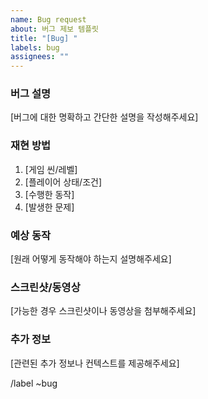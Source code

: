 ```yaml
---
name: Bug request
about: 버그 제보 템플릿
title: "[Bug] "
labels: bug
assignees: ""
---
```


### 버그 설명
[버그에 대한 명확하고 간단한 설명을 작성해주세요]

### 재현 방법
1. [게임 씬/레벨]
2. [플레이어 상태/조건]
3. [수행한 동작]
4. [발생한 문제]

### 예상 동작
[원래 어떻게 동작해야 하는지 설명해주세요]

### 스크린샷/동영상
[가능한 경우 스크린샷이나 동영상을 첨부해주세요]

### 추가 정보
[관련된 추가 정보나 컨텍스트를 제공해주세요]

/label ~bug
